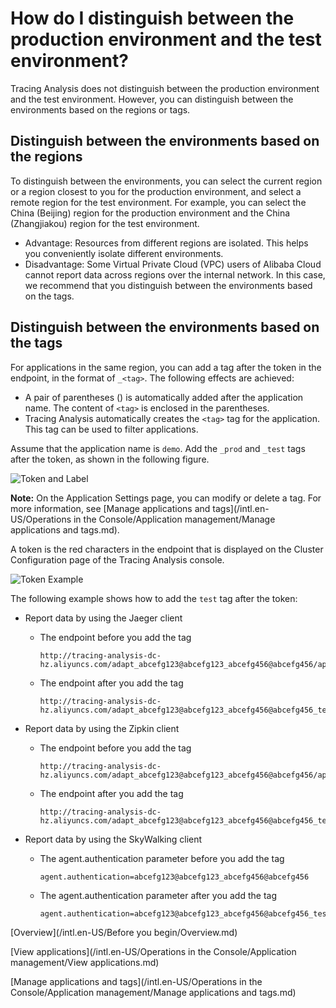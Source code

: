 # How do I distinguish between the production environment and the test environment?

Tracing Analysis does not distinguish between the production environment and the test environment. However, you can distinguish between the environments based on the regions or tags.

## Distinguish between the environments based on the regions

To distinguish between the environments, you can select the current region or a region closest to you for the production environment, and select a remote region for the test environment. For example, you can select the China \(Beijing\) region for the production environment and the China \(Zhangjiakou\) region for the test environment.

-   Advantage: Resources from different regions are isolated. This helps you conveniently isolate different environments.
-   Disadvantage: Some Virtual Private Cloud \(VPC\) users of Alibaba Cloud cannot report data across regions over the internal network. In this case, we recommend that you distinguish between the environments based on the tags.

## Distinguish between the environments based on the tags

For applications in the same region, you can add a tag after the token in the endpoint, in the format of `_<tag>`. The following effects are achieved:

-   A pair of parentheses \(\) is automatically added after the application name. The content of `<tag>` is enclosed in the parentheses.
-   Tracing Analysis automatically creates the `<tag>` tag for the application. This tag can be used to filter applications.

Assume that the application name is `demo`. Add the `_prod` and `_test` tags after the token, as shown in the following figure.

![Token and Label](../images/p53868.png)

**Note:** On the Application Settings page, you can modify or delete a tag. For more information, see [Manage applications and tags](/intl.en-US/Operations in the Console/Application management/Manage applications and tags.md).

A token is the red characters in the endpoint that is displayed on the Cluster Configuration page of the Tracing Analysis console.

![Token Example](../images/p53870.png)

The following example shows how to add the `test` tag after the token:

-   Report data by using the Jaeger client

    -   The endpoint before you add the tag

        ```
        http://tracing-analysis-dc-hz.aliyuncs.com/adapt_abcefg123@abcefg123_abcefg456@abcefg456/api/traces
        ```

    -   The endpoint after you add the tag

        ```
        http://tracing-analysis-dc-hz.aliyuncs.com/adapt_abcefg123@abcefg123_abcefg456@abcefg456_test/api/traces
        ```

-   Report data by using the Zipkin client

    -   The endpoint before you add the tag

        ```
        http://tracing-analysis-dc-hz.aliyuncs.com/adapt_abcefg123@abcefg123_abcefg456@abcefg456/api/v2/spans
        ```

    -   The endpoint after you add the tag

        ```
        http://tracing-analysis-dc-hz.aliyuncs.com/adapt_abcefg123@abcefg123_abcefg456@abcefg456_test/api/v2/spans
        ```

-   Report data by using the SkyWalking client

    -   The agent.authentication parameter before you add the tag

        ```
        agent.authentication=abcefg123@abcefg123_abcefg456@abcefg456
        ```

    -   The agent.authentication parameter after you add the tag

        ```
        agent.authentication=abcefg123@abcefg123_abcefg456@abcefg456_test
        ```


[Overview](/intl.en-US/Before you begin/Overview.md)

[View applications](/intl.en-US/Operations in the Console/Application management/View applications.md)

[Manage applications and tags](/intl.en-US/Operations in the Console/Application management/Manage applications and tags.md)

